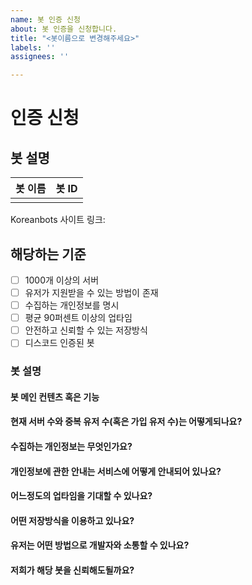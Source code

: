```yaml
---
name: 봇 인증 신청
about: 봇 인증을 신청합니다.
title: "<봇이름으로 변경해주세요>"
labels: ''
assignees: ''

---
```


# 인증 신청

## 봇 설명

<!--- 마크다운 테이블입니다. --->
| 봇 이름 | 봇 ID | 
|--------|-------|
|            |          |



Koreanbots 사이트 링크: 

<!--- 양식을 채워주세요!! --->

## 해당하는 기준

- [ ] 1000개 이상의 서버
- [ ] 유저가 지원받을 수 있는 방법이 존재
- [ ] 수집하는 개인정보를 명시
- [ ] 평균 90퍼센트 이상의 업타임
- [ ] 안전하고 신뢰할 수 있는 저장방식
- [ ] 디스코드 인증된 봇
<!---모두 해당해야합니다.--->

### 봇 설명

#### 봇 메인 컨텐츠 혹은 기능


#### 현재 서버 수와 중복 유저 수(혹은 가입 유저 수)는 어떻게되나요?


#### 수집하는 개인정보는 무엇인가요?

<!--- 개인정보처리방침을 첨부해주시면 좋습니다.--->

#### 개인정보에 관한 안내는 서비스에 어떻게 안내되어 있나요?

#### 어느정도의 업타임을 기대할 수 있나요?

#### 어떤 저장방식을 이용하고 있나요?
<!--- 예) MySQL, MongoDB, SQLite etc... --->

#### 유저는 어떤 방법으로 개발자와 소통할 수 있나요?


#### 저희가 해당 봇을 신뢰해도될까요?
